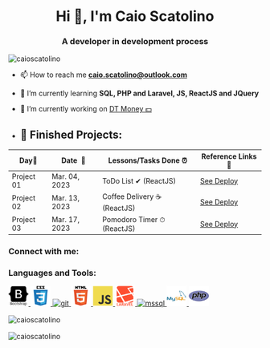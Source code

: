 <h1 align="center">Hi 👋, I'm Caio Scatolino</h1>
<h3 align="center">A developer in development process</h3>

<p align="left"> <img src="https://komarev.com/ghpvc/?username=caioscatolino&label=Profile%20views&color=0e75b6&style=flat" alt="caioscatolino" /> </p>

- 📫 How to reach me **caio.scatolino@outlook.com**

- 🌱 I’m currently learning **SQL, PHP and Laravel, JS, ReactJS and JQuery**

- 🔭 I’m currently working on [DT Money 💵](https://dt-money-iota-liard.vercel.app/)

- ## 🚀 Finished Projects:
|**Day:pushpin:**|**Date &nbsp;:calendar:**|**Lessons/Tasks Done :alarm_clock:**| **Reference Links :link:**|
|------|-----------------|--------------------|---------------------|
|Project 01|Mar. 04, 2023| ToDo List ✔ (ReactJS) | [See Deploy](https://to-do-list-react-js-lime.vercel.app/)|
|Project 02|Mar. 13, 2023| Coffee Delivery ☕ (ReactJS) | [See Deploy](https://coffee-delivery-v2.vercel.app/)|
|Project 03|Mar. 17, 2023| Pomodoro Timer ⏱ (ReactJS) | [See Deploy](https://ignite-timer-ten-nu.vercel.app/)|

<h3 align="left">Connect with me:</h3>
<p align="left">
</p>

<h3 align="left">Languages and Tools:</h3>
<p align="left"> <a href="https://getbootstrap.com" target="_blank" rel="noreferrer"> <img src="https://raw.githubusercontent.com/devicons/devicon/master/icons/bootstrap/bootstrap-plain-wordmark.svg" alt="bootstrap" width="40" height="40"/> </a> <a href="https://www.w3schools.com/css/" target="_blank" rel="noreferrer"> <img src="https://raw.githubusercontent.com/devicons/devicon/master/icons/css3/css3-original-wordmark.svg" alt="css3" width="40" height="40"/> </a> <a href="https://git-scm.com/" target="_blank" rel="noreferrer"> <img src="https://www.vectorlogo.zone/logos/git-scm/git-scm-icon.svg" alt="git" width="40" height="40"/> </a> <a href="https://www.w3.org/html/" target="_blank" rel="noreferrer"> <img src="https://raw.githubusercontent.com/devicons/devicon/master/icons/html5/html5-original-wordmark.svg" alt="html5" width="40" height="40"/> </a> <a href="https://developer.mozilla.org/en-US/docs/Web/JavaScript" target="_blank" rel="noreferrer"> <img src="https://raw.githubusercontent.com/devicons/devicon/master/icons/javascript/javascript-original.svg" alt="javascript" width="40" height="40"/> </a> <a href="https://laravel.com/" target="_blank" rel="noreferrer"> <img src="https://raw.githubusercontent.com/devicons/devicon/master/icons/laravel/laravel-plain-wordmark.svg" alt="laravel" width="40" height="40"/> </a> <a href="https://www.microsoft.com/en-us/sql-server" target="_blank" rel="noreferrer"> <img src="https://www.svgrepo.com/show/303229/microsoft-sql-server-logo.svg" alt="mssql" width="40" height="40"/> </a> <a href="https://www.mysql.com/" target="_blank" rel="noreferrer"> <img src="https://raw.githubusercontent.com/devicons/devicon/master/icons/mysql/mysql-original-wordmark.svg" alt="mysql" width="40" height="40"/> </a> <a href="https://www.php.net" target="_blank" rel="noreferrer"> <img src="https://raw.githubusercontent.com/devicons/devicon/master/icons/php/php-original.svg" alt="php" width="40" height="40"/> </a> </p>

<p><img align="center" src="https://github-readme-stats.vercel.app/api/top-langs?username=caioscatolino&show_icons=true&locale=en&layout=compact" alt="caioscatolino" /></p>

<p><img align="center" src="https://github-readme-streak-stats.herokuapp.com/?user=caioscatolino&" alt="caioscatolino" /></p>
